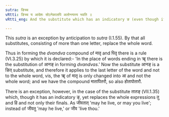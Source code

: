 ```yaml
---
sutra: ङिच्च
vRtti: ङिच्च य आदेशः सोऽनेकालपि अलोन्त्यस्य भवति ॥
vRtti_eng: And the substitute which has an indicatory ङ (even though it consists of more than one letter) takes the place of the final letter only of the original expression.

---
```

This _sutra_ is an exception by anticipation to _sutra_ (I.1.55). By that all substitutes, consisting of more than one letter, replace the whole word.

Thus in forming the _dvandva_ compound of मातृ and पितृ there is a rule (VI.3.25) by which it is declared:- 'In the place of words ending in ॠ there is the substitution of आनङ् in forming _dvandvas_.' Now the substitute आनङ् is a ङित् substitute, and therefore it applies to the last letter of the word and not to the whole word, vis, the ॠ of मातृ is only changed into आ and not the whole word; and we have the compound मातापितरौ, so also होतापोतारौ.

There is an exception, however, in the case of the substitute तातङ् (VII.1.35) which, though it has an indicatory ङ्, yet replaces the whole expressions तु and हि and not only their finals. As जीवतात् 'may he live, or may you live'; instead of जीवतु 'may he live,' or जीव 'live thou.'